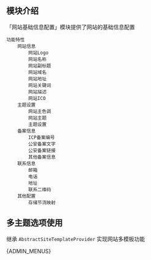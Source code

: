 ## 模块介绍

「网站基础信息配置」模块提供了网站的基础信息配置

```mind
功能特性
    网站信息
        网站Logo
        网站名称
        网站副标题
        网站域名
        网站地址
        网站关键词
        网站描述
        网站ICO
    主题设置
        网站主色调
        网站主题
        主题设置
    备案信息
        ICP备案编号
        公安备案文字
        公安备案链接
        其他备案信息
    联系信息
        邮箱
        电话
        地址
        联系二维码
    其他配置
        存储节流映射
```

## 多主题选项使用

继承 `AbstractSiteTemplateProvider` 实现网站多模板功能 


{ADMIN_MENUS}
